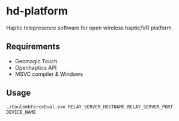 # hd-platform
Haptic telepresence software for open wireless haptic/VR platform.

## Requirements
- Geomagic Touch
- Openhaptics API
- MSVC compiler & Windows

## Usage
`./CoulombForceDual.exe RELAY_SERVER_HOSTNAME RELAY_SERVER_PORT DEVICE_NAME`

